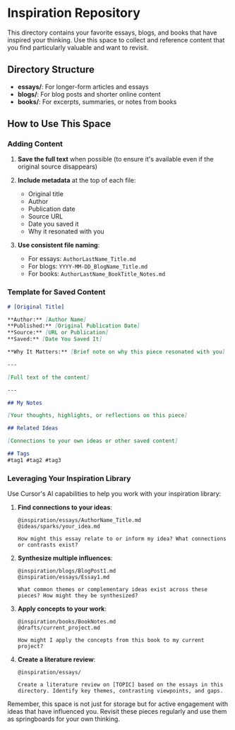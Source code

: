 # Inspiration Repository

This directory contains your favorite essays, blogs, and books that have inspired your thinking. Use this space to collect and reference content that you find particularly valuable and want to revisit.

## Directory Structure

- **essays/**: For longer-form articles and essays
- **blogs/**: For blog posts and shorter online content
- **books/**: For excerpts, summaries, or notes from books

## How to Use This Space

### Adding Content

1. **Save the full text** when possible (to ensure it's available even if the original source disappears)
2. **Include metadata** at the top of each file:
   - Original title
   - Author
   - Publication date
   - Source URL
   - Date you saved it
   - Why it resonated with you

3. **Use consistent file naming**:
   - For essays: `AuthorLastName_Title.md`
   - For blogs: `YYYY-MM-DD_BlogName_Title.md`
   - For books: `AuthorLastName_BookTitle_Notes.md`

### Template for Saved Content

```markdown
# [Original Title]

**Author:** [Author Name]  
**Published:** [Original Publication Date]  
**Source:** [URL or Publication]  
**Saved:** [Date You Saved It]  

**Why It Matters:** [Brief note on why this piece resonated with you]

---

[Full text of the content]

---

## My Notes

[Your thoughts, highlights, or reflections on this piece]

## Related Ideas

[Connections to your own ideas or other saved content]

## Tags
#tag1 #tag2 #tag3
```

### Leveraging Your Inspiration Library

Use Cursor's AI capabilities to help you work with your inspiration library:

1. **Find connections to your ideas**:
   ```
   @inspiration/essays/AuthorName_Title.md
   @ideas/sparks/your_idea.md
   
   How might this essay relate to or inform my idea? What connections or contrasts exist?
   ```

2. **Synthesize multiple influences**:
   ```
   @inspiration/blogs/BlogPost1.md
   @inspiration/essays/Essay1.md
   
   What common themes or complementary ideas exist across these pieces? How might they be synthesized?
   ```

3. **Apply concepts to your work**:
   ```
   @inspiration/books/BookNotes.md
   @drafts/current_project.md
   
   How might I apply the concepts from this book to my current project?
   ```

4. **Create a literature review**:
   ```
   @inspiration/essays/
   
   Create a literature review on [TOPIC] based on the essays in this directory. Identify key themes, contrasting viewpoints, and gaps.
   ```

Remember, this space is not just for storage but for active engagement with ideas that have influenced you. Revisit these pieces regularly and use them as springboards for your own thinking. 